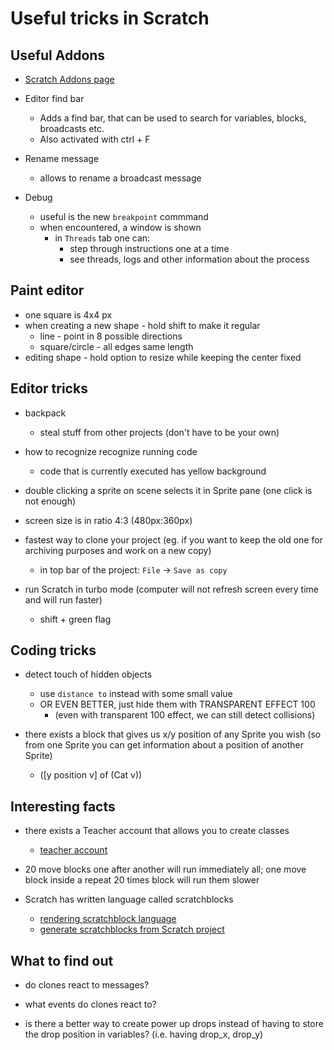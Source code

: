 # Useful tricks in Scratch

## Useful Addons

- [Scratch Addons page](https://scratchaddons.com/)

- Editor find bar
  - Adds a find bar, that can be used to search for variables, blocks, broadcasts etc.
  - Also activated with ctrl + F
- Rename message
  - allows to rename a broadcast message
- Debug
  - useful is the new `breakpoint` commmand
  - when encountered, a window is shown
    - in `Threads` tab one can:
      - step through instructions one at a time
      - see threads, logs and other information about the process

## Paint editor

- one square is 4x4 px
- when creating a new shape - hold shift to make it regular
  - line - point in 8 possible directions
  - square/circle - all edges same length
- editing shape - hold option to resize while keeping the center fixed

## Editor tricks

- backpack
  - steal stuff from other projects (don't have to be your own)

- how to recognize recognize running code
  - code that is currently executed has yellow background

- double clicking a sprite on scene selects it in Sprite pane (one click is not enough)

- screen size is in ratio 4:3 (480px:360px)

- fastest way to clone your project (eg. if you want to keep the old one for archiving purposes and work on a new copy)
  - in top bar of the project: `File` -> `Save as copy`

- run Scratch in turbo mode (computer will not refresh screen every time and will run faster)
  - shift + green flag

## Coding tricks

- detect touch of hidden objects
  - use `distance to` instead with some small value
  - OR EVEN BETTER, just hide them with TRANSPARENT EFFECT 100
    - (even with transparent 100 effect, we can still detect collisions)

- there exists a block that gives us x/y position of any Sprite you wish (so from one Sprite you can get information about a position of another Sprite)
  - ([y position v] of (Cat v))

## Interesting facts

- there exists a Teacher account that allows you to create classes
  - [teacher account](https://scratch.mit.edu/educators#teacher-accounts)

- 20 move blocks one after another will run immediately all; one move block inside a repeat 20 times block will run them slower

- Scratch has written language called scratchblocks
  - [rendering scratchblock language](https://scratchblocks.github.io)
  - [generate scratchblocks from Scratch project](https://apple502j.github.io/parse-sb3-blocks/demo.html)

## What to find out

- do clones react to messages?
  
- what events do clones react to?

- is there a better way to create power up drops instead of having to store the drop position in variables? (i.e. having drop_x, drop_y)